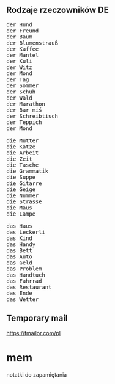 ## Rodzaje rzeczowników DE
<pre>
der Hund
der Freund
der Baum
der Blumenstrauß
der Kaffee
der Mantel
der Kuli
der Witz 
der Mond
der Tag
der Sommer
der Schuh
der Wald
der Marathon
der Bar miś
der Schreibtisch
der Teppich
der Mond

die Mutter
die Katze
die Arbeit
die Zeit
die Tasche
die Grammatik
die Suppe
die Gitarre
die Geige
die Nummer
die Strasse
die Maus
die Lampe

das Haus
das Leckerli
das Kind
das Handy
das Bett
das Auto
das Geld
das Problem
das Handtuch
das Fahrrad
das Restaurant
das Ende
das Wetter
</pre>
  
## Temporary mail
https://tmailor.com/pl

# mem
notatki do zapamiętania
